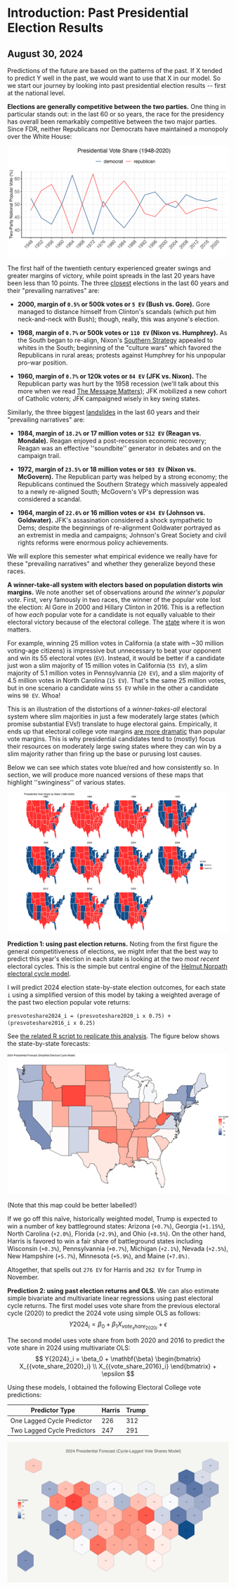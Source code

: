 # Introduction: Past Presidential Election Results
## August 30, 2024

Predictions of the future are based on the patterns of the past. If X tended to predict Y well in the past, we would want to use that X in our model. So we start our journey by looking into past presidential election results -- first at the national level. 

**Elections are generally competitive between the two parties.** One thing in particular stands out: in the last 60 or so years, the race for the presidency has overall been remarkably competitive between the two major parties. Since FDR, neither Republicans nor Democrats have maintained a monopoly over the White House:

![Presidential Popular Voteshare (1948-2020)](../figures/PV_national_historical.png)

The first half of the twentieth century experienced greater swings and greater margins of victory, while point spreads in the last 20 years have been less than 10 points. The three <u>closest</u> elections in the last 60 years and their "prevailing narratives" are:

* **2000, margin of `0.5%` or 500k votes or `5 EV` (Bush vs. Gore).** Gore managed to distance himself from Clinton's scandals (which put him neck-and-neck with Bush); though, really, this was anyone's election.

* **1968, margin of `0.7%` or 500k votes or `110 EV` (Nixon vs. Humphrey).** As the South began to re-align, Nixon's [Southern Strategy](https://en.wikipedia.org/wiki/Southern_strategy) appealed to whites in the South; beginning of the "culture wars" which favored the Republicans in rural areas; protests against Humphrey for his unpopular pro-war position.

* **1960, margin of `0.7%` or 120k votes or `84 EV` (JFK vs. Nixon).** The Republican party was hurt by the 1958 recession (we'll talk about this more when we read [The Message Matters](https://www.amazon.com/Message-Matters-Economy-Presidential-Campaigns/dp/0691139636)); JFK mobilized a new cohort of Catholic voters; JFK campaigned wisely in key swing states. 

Similarly, the three biggest <u>landslides</u> in the last 60 years and their "prevailing narratives" are:

* **1984, margin of `18.2%` or 17 million votes or `512 EV` (Reagan vs. Mondale).** Reagan enjoyed a post-recession economic recovery; Reagan was an effective ''soundbite'' generator in debates and on the campaign trail.

* **1972, margin of `23.5%` or 18 million votes or `503 EV` (Nixon vs. McGovern).** The Republican party was helped by a strong economy; the Republicans continued the Southern Strategy which massively appealed to a newly re-aligned South; McGovern's VP's depression was considered a scandal.

* **1964, margin of `22.6%` or 16 million votes or `434 EV` (Johnson vs. Goldwater).** JFK's assasination considered a shock sympathetic to Dems; despite the beginnings of re-alignment Goldwater portrayed as an extremist in media and campaigns; Johnson's Great Society and civil rights reforms were enormous policy achievements.

We will explore this semester what empirical evidence we really have for these "prevailing narratives" and whether they generalize beyond these races.

**A winner-take-all system with electors based on population distorts win margins.** We note another set of observations around *the winner's popular vote*. First, very famously in two races, the winner of the popular vote lost the election: Al Gore in 2000 and Hillary Clinton in 2016. This is a reflection of how *each* popular vote for a candidate is not equally valuable to their electoral victory because of the electoral college. The <u>state</u> where it is won matters. 

For example, winning 25 million votes in California (a state with ~30 million voting-age citizens) is impressive but unnecessary to beat your opponent and win its 55 electoral votes (`EV`). Instead, it would be better if a candidate just won a slim majority of 15 million votes in California (`55 EV`), a slim majority of 5.1 million votes in Pennsylvannia (`20 EV`), and a slim majority of 4.5 million votes in North Carolina (`15 EV`). That's the same 25 million votes, but in one scenario a candidate wins `55 EV` while in the other a candidate wins `90 EV`. Whoa! 

This is an illustration of the distortions of a *winner-takes-all* electoral system where slim majorities in just a few moderately large states (which promise substantial EVs!) translate to huge electoral gains. Empirically, it ends up that electoral college vote margins [are more dramatic](https://www.pewresearch.org/fact-tank/2016/12/20/why-electoral-college-landslides-are-easier-to-win-than-popular-vote-ones/) than popular vote margins. This is why presidential candidates tend to (mostly) focus their resources on moderately large swing states where they can win by a slim majority rather than firing up the base or purusing lost causes. 

Below we can see which states vote blue/red and how consistently so. In section, we will produce more nuanced versions of these maps that highlight ''swinginess'' of various states.

![](../figures/PV_states_historical.png)

**Prediction 1: using past election returns.** Noting from the first figure the general competitiveness of elections, we might infer that the best way to predict this year's election in each state is looking at the two *most recent* electoral cycles. This is the simple but central engine of the [Helmut Norpath electoral cycle model](https://www.pollyvote.com/pollyvote-election-forecasting/naive-forecast/). 

I will predict 2024 election state-by-state election outcomes, for each state `i` using a simplified version of this model by taking a weighted average of the past two election popular vote returns: 

```
presvoteshare2024_i = (presvoteshare2020_i x 0.75) + (presvoteshare2016_i x 0.25)
```

See [the related R script to replicate this analysis](../scripts/01_Intro_Lab_Blog_Code.R). The figure below shows the state-by-state forecasts:

![](../figures/PV2024_simple_forecast.png)

(Note that this map could be better labelled!)

If we go off this naïve, historically weighted model, Trump is expected to win a number of key battleground states: Arizona (`+0.7%`), Georgia (`+1.15%`), North Carolina (`+2.0%`), Florida (`+2.9%`), and Ohio (`+8.5%`). On the other hand, Harris is favored to win a fair share of battleground states including Wisconsin (`+0.3%`), Pennsylvannia (`+0.7%`), Michigan (`+2.1%`), Nevada (`+2.5%`), New Hampshire (`+5.7%`), Minnesota (`+5.9%`), and Maine (`+7.8%)`. 

Altogether, that spells out `276 EV` for Harris and `262 EV` for Trump in November.

**Prediction 2: using past election returns and OLS.** We can also estimate simple bivariate and multivariate linear regressions using past electoral cycle returns. The first model uses vote share from the previous electoral cycle (2020) to predict the 2024 vote using simple OLS as follows: 
$$ 
Y{2024}_i = \beta_0 + \beta_1 {X_{{vote_share_2020}_i}} + \epsilon
$$

The second model uses vote share from both 2020 and 2016 to predict the vote share in 2024 using multivariate OLS: 
$$ 
Y{2024}_i = \beta_0 + \mathbf{\beta} \begin{bmatrix}
X_{{vote_share_2020}_i} \\
X_{{vote_share_2016}_i}
\end{bmatrix} + \epsilon
$$

Using these models, I obtained the following Electoral College vote predictions: 


| Predictor Type                 | Harris | Trump |
|--------------------------------|--------|-------|
| One Lagged Cycle Predictor     |   226  |  312  |
| Two Lagged Cycle Predictors    |   247  |  291  |



![](../figures/PV2024_OLS_forecast.png)






